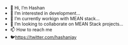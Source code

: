 - 👋 Hi, I’m Hashan
- 👀 I’m interested in development...
- 🌱 I’m currently workign with MEAN stack...
- 💞️ I’m looking to collaborate on MEAN Stack projects...
- 📫 How to reach me 
- 🐦https://twitter.com/hashanjay

<!---
hashan-altus/hashan-altus is a ✨ special ✨ repository because its `README.md` (this file) appears on your GitHub profile.
You can click the Preview link to take a look at your changes.
--->
